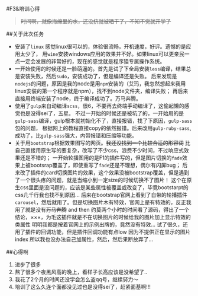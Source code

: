 #F3&培训心得
>~~时间啊，就像海绵里的水，还没挤就被晒干了，不知不觉就开学了~~

##关于此次任务
* 安装了`linux` 感觉linux很可以的，体验很流畅，开机速度，好评。遗憾的是应用太少了，
  用`wine`安装windows应用的效果并不好。如果linux可以更亲民一点一定会发展的非常好的，现在的感觉就是程序猿专属操作系统。
* 一开始使用的时候还是一脸萌逼的。首先是试了下全局安装`less`编译，结果总是安装失败，然后`sudo`，安装成功了，但是编译还是失败。
 后来发现是`nodejs`的问题，原因是我的node是用`npm`安装的（艾玛，我忽然想起来我用linux安装的第一个程序就是npm），找不到node文件夹，编译失败；
 再后来直接用终端安装了node，终于编译成功了。万马奔腾。
* 使用了`gulp`来自动编译`scss`，很6，不要再去终端手动编译了，这偷起懒的感觉也是没得sei了，五星。
  不过一开始的时候还是被坑了的，一开始用的是`gulp-sass`编译，gulp根本就初始化不了，直接报错，找了下原因，`gulp-sass`包的问题，
  根据网上的教程直接copy的依然报错。后来改用`gulp-ruby-sass`,成功了，比`gulp-sass`强大，内带报错和压缩等功能。
* 关于用`bootstrap`根据效果图写的网页。~~我还没找到一个比较合适的形容词~~
 比自己直接用原生写的要复杂，改写了不少css，浪费不少时间，不过响应式效果还是不错的；
 一开始轮播图用的是F1的插件写的，但是图片切换的`fade`效果上被bootsrap覆盖了，即使重写了`fade`还是不理想，偶尔有闪屏bug；
 后来改了插件的card切换图片的效果，这个效果没被bootstrap覆盖，但是遇到了一个很头疼的问题，就是当缩小到一定size的时候切换不了图片！
 这个在原生css里面是没问题的，应该是某些属性被覆盖或改变了，毕竟bootstarpt的css几千行我也找不到原因...
 后来在bootstrap官网上看到了自带的轮播插件`carousel`，然后就用了。但是切换图片木有特效，官网上是有特效的，反正我用了就是没有~~万马奔腾~~
 and then 约莫两个小时的时间看了源码，得出了一个结论，×××，为毛这插件就是不在切换图片的时候给我的图片加上显示特效的类属性
 明明我都是按着官网上的示例出牌的，竟然没有特效...  试了很久，还用了插件的回调功能，但是插件回调功能有点low 因为不提供正在显示的图片index
 所以我也没办法自己加属性，然后，然后果断放弃了...

##心得啊
1. 进步了很多
2. 熬了很多个夜黑风高的晚上，看样子长高应该是没希望了..
3. 我花了2个月的时间还没学会怎么盗qq号，继续努力～
4. 培训了这么久连个面都没见过也是没得sei了，赶紧面基啊!!!

